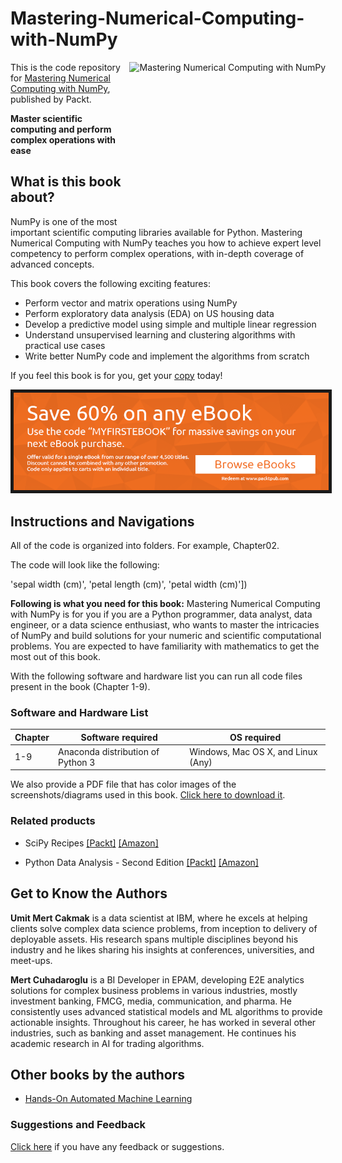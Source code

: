 # Mastering-Numerical-Computing-with-NumPy

<a href="https://www.packtpub.com/big-data-and-business-intelligence/mastering-numerical-computing-numpy?utm_source=github&utm_medium=repositary&utm_campaign=9781788993357"><img src="https://d255esdrn735hr.cloudfront.net/sites/default/files/imagecache/ppv4_main_book_cover/B09997_Newcover.png" alt="Mastering Numerical Computing with NumPy" height="256px" align="right"></a>

This is the code repository for [Mastering Numerical Computing with NumPy](https://www.packtpub.com/big-data-and-business-intelligence/mastering-numerical-computing-numpy?utm_source=github&utm_medium=repositary&utm_campaign=9781788993357), published by Packt.

**Master scientific computing and perform complex operations with ease**

## What is this book about?
NumPy is one of the most important scientific computing libraries available for Python. Mastering Numerical Computing with NumPy teaches you how to achieve expert level competency to perform complex operations, with in-depth coverage of advanced concepts.

This book covers the following exciting features: 
* Perform vector and matrix operations using NumPy
* Perform exploratory data analysis (EDA) on US housing data
* Develop a predictive model using simple and multiple linear regression
* Understand unsupervised learning and clustering algorithms with practical use cases
* Write better NumPy code and implement the algorithms from scratch

If you feel this book is for you, get your [copy](https://www.amazon.com/dp/1788993357) today!

<a href="https://www.packtpub.com/?utm_source=github&utm_medium=banner&utm_campaign=GitHubBanner"><img src="https://raw.githubusercontent.com/PacktPublishing/GitHub/master/GitHub.png" 
alt="https://www.packtpub.com/" border="5" /></a>


## Instructions and Navigations
All of the code is organized into folders. For example, Chapter02.

The code will look like the following:

'sepal width (cm)',
'petal length (cm)',
'petal width (cm)'])


**Following is what you need for this book:**
Mastering Numerical Computing with NumPy is for you if you are a Python programmer, data analyst, data engineer, or a data science enthusiast, who wants to master the intricacies of NumPy and build solutions for your numeric and scientific computational problems. You are expected to have familiarity with mathematics to get the most out of this book.	

With the following software and hardware list you can run all code files present in the book (Chapter 1-9).

### Software and Hardware List

| Chapter  | Software required                   | OS required                        |
| -------- | ------------------------------------| -----------------------------------|
| 1-9      | Anaconda distribution of Python 3   | Windows, Mac OS X, and Linux (Any) |


We also provide a PDF file that has color images of the screenshots/diagrams used in this book. [Click here to download it](https://www.packtpub.com/sites/default/files/downloads/MasteringNumericalComputingwithNumPy_ColorImages.pdf).

### Related products <Paste books from the Other books you may enjoy section>
* SciPy Recipes [[Packt]](https://www.packtpub.com/big-data-and-business-intelligence/scipy-recipes?utm_source=github&utm_medium=repositary&utm_campaign=9781788291460) [[Amazon]](https://www.amazon.com/dp/1788291468)

* Python Data Analysis - Second Edition [[Packt]](https://www.packtpub.com/big-data-and-business-intelligence/python-data-analysis-second-edition?utm_source=github&utm_medium=repositary&utm_campaign=9781787127487) [[Amazon]](https://www.amazon.com/dp/1787127486)

## Get to Know the Authors

**Umit Mert Cakmak** is a data scientist at IBM, where he excels at helping clients solve complex data science problems, from inception to delivery of deployable assets. His research spans multiple disciplines beyond his industry and he likes sharing his insights at conferences, universities, and meet-ups.


**Mert Cuhadaroglu** is a BI Developer in EPAM, developing E2E analytics solutions for complex business problems in various industries, mostly investment banking, FMCG, media, communication, and pharma. He consistently uses advanced statistical models and ML algorithms to provide actionable insights. Throughout his career, he has worked in several other industries, such as banking and asset management. He continues his academic research in AI for trading algorithms.	


## Other books by the authors
* [Hands-On Automated Machine Learning](https://www.packtpub.com/big-data-and-business-intelligence/hands-automated-machine-learning?utm_source=github&utm_medium=repositary&utm_campaign=9781788629898)

### Suggestions and Feedback
[Click here](https://docs.google.com/forms/d/e/1FAIpQLSdy7dATC6QmEL81FIUuymZ0Wy9vH1jHkvpY57OiMeKGqib_Ow/viewform) if you have any feedback or suggestions.

